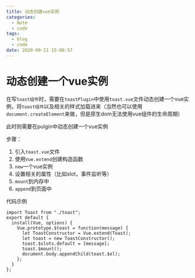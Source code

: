 ```yaml
---
title: 动态创建vue实例
categories:
  - Note
  - code
tags:
  - blog
  - code
date: 2020-09-21 15:08:57
---
```

# 动态创建一个vue实例

在写`toast组件`时，需要在`toastPlugin`中使用`toast.vue`文件动态创建一个vue实例，将`toast组件`以及相关的样式加载进来（当然也可以使用`document.createElement`来做，但是原生dom无法使用vue组件的生命周期）

此时则需要在pulgin中动态创建一个vue实例

步骤：

1. 引入`toast.vue`文件
2. 使用`Vue.extend`创建构造函数
3. `new`一个vue实例
4. 设置相关的属性（比如slot，事件监听等）
5. `mount`到内存中
6. `append`到页面中

代码示例
```
import Toast from "./toast";
export default {
  install(Vue, options) {
    Vue.prototype.$toast = function(message) {
      let ToastConstructor = Vue.extend(Toast);
      let toast = new ToastConstructor();
      toast.$slots.default = [message];
      toast.$mount();
      document.body.appendChild(toast.$el);
    };
  }
};


```